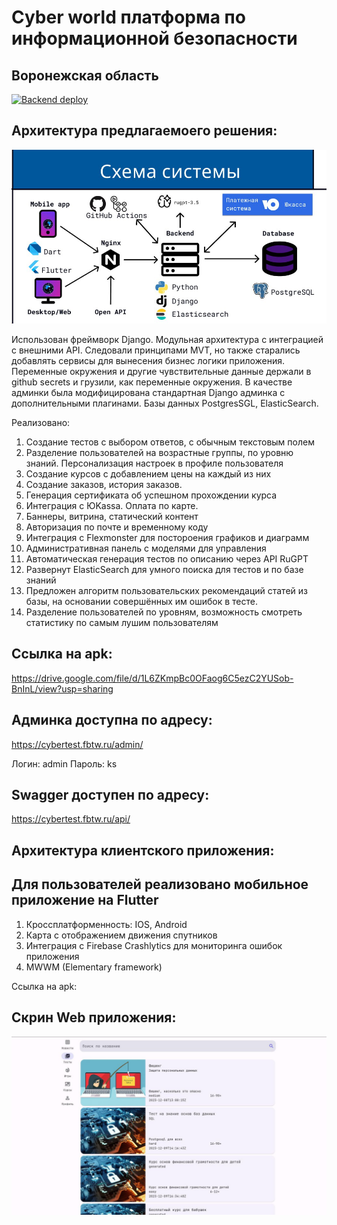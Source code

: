 # Cyber world платформа по информационной безопасности
## Воронежская область
[![Backend deploy](https://github.com/netos23/test_case/actions/workflows/deploy-job.yml/badge.svg)](https://github.com/netos23/test_case/actions/workflows/deploy-job.yml)

## Архитектура предлагаемоего решения:

![Alt text](demo_pictures/arch.jpg)

Использован фреймворк Django. Модульная архитектура с интеграцией с внешними API. Следовали принципами MVT, 
но также старались добавлять сервисы для вынесения бизнес логики приложения. Переменные окружения и другие чувствительные данные 
держали в github secrets и грузили, как переменные окружения. 
В качестве админки была модифицирована стандартная Django админка с дополнительными плагинами. Базы данных PostgresSGL, ElasticSearch.

Реализовано:

1) Создание тестов с выбором ответов, с обычным текстовым полем
2) Разделение пользователей на возрастные группы, по уровню знаний. Персонализация настроек в профиле пользователя
3) Создание курсов с добавлением цены на каждый из них
4) Создание заказов, история заказов.
5) Генерация сертификата об успешном прохождении курса
6) Интеграция с ЮKassa. Оплата по карте.
7) Баннеры, витрина, статический контент
8) Авторизация по почте и временному коду
9) Интеграция с Flexmonster для постороения графиков и диаграмм
10) Административная панель с моделями для управления
11) Автоматическая генерация тестов по описанию через API RuGPT
12) Развернут ElasticSearch для умного поиска для тестов и по базе знаний
13) Предложен алгоритм пользовательских рекомендаций статей из базы, на основании совершённых им ошибок в тесте.
14) Разделение пользователей по уровням, возможность смотреть статистику по самым лушим пользователям

## Ссылка на apk:

https://drive.google.com/file/d/1L6ZKmpBc0OFaog6C5ezC2YUSob-BnInL/view?usp=sharing

## Админка доступна по адресу:

https://cybertest.fbtw.ru/admin/

Логин: admin
Пароль: ks

## Swagger доступен по адресу:

https://cybertest.fbtw.ru/api/

## Архитектура клиентского приложения:

## Для пользователей реализовано мобильное приложение на Flutter
1) Кроссплатформенность: IOS, Android
2) Карта с отображением движения спутников
3) Интеграция с Firebase Crashlytics для мониторинга ошибок приложения
4) MWWM (Elementary framework)

Ссылка на apk:


## Скрин Web приложения:

![Alt text](demo_pictures/image1.jpg)


